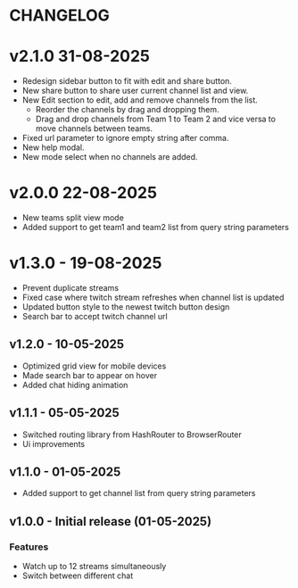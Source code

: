 # CHANGELOG

# v2.1.0 31-08-2025

- Redesign sidebar button to fit with edit and share button.
- New share button to share user current channel list and view.
- New Edit section to edit, add and remove channels from the list.
  - Reorder the channels by drag and dropping them.
  - Drag and drop channels from Team 1 to Team 2 and vice versa to move channels between teams.
- Fixed url parameter to ignore empty string after comma.
- New help modal.
- New mode select when no channels are added.

# v2.0.0 22-08-2025

- New teams split view mode
- Added support to get team1 and team2 list from query string parameters

# v1.3.0 - 19-08-2025

- Prevent duplicate streams
- Fixed case where twitch stream refreshes when channel list is updated
- Updated button style to the newest twitch button design
- Search bar to accept twitch channel url

## v1.2.0 - 10-05-2025

- Optimized grid view for mobile devices
- Made search bar to appear on hover
- Added chat hiding animation

## v1.1.1 - 05-05-2025

- Switched routing library from HashRouter to BrowserRouter
- Ui improvements

## v1.1.0 - 01-05-2025

- Added support to get channel list from query string parameters

## v1.0.0 - Initial release (01-05-2025)

### Features

- Watch up to 12 streams simultaneously
- Switch between different chat
